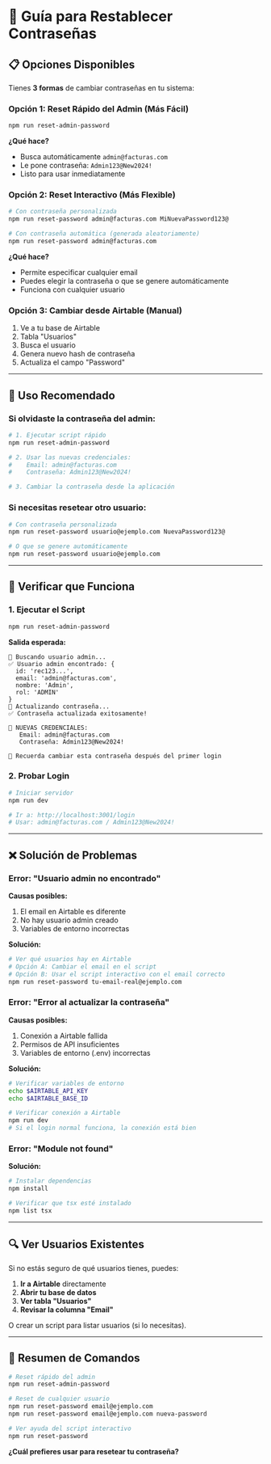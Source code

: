 # 🔐 Guía para Restablecer Contraseñas

## 📋 Opciones Disponibles

Tienes **3 formas** de cambiar contraseñas en tu sistema:

### **Opción 1: Reset Rápido del Admin (Más Fácil)**

```bash
npm run reset-admin-password
```

**¿Qué hace?**
- Busca automáticamente `admin@facturas.com`
- Le pone contraseña: `Admin123@New2024!`
- Listo para usar inmediatamente

### **Opción 2: Reset Interactivo (Más Flexible)**

```bash
# Con contraseña personalizada
npm run reset-password admin@facturas.com MiNuevaPassword123@

# Con contraseña automática (generada aleatoriamente)
npm run reset-password admin@facturas.com
```

**¿Qué hace?**
- Permite especificar cualquier email
- Puedes elegir la contraseña o que se genere automáticamente
- Funciona con cualquier usuario

### **Opción 3: Cambiar desde Airtable (Manual)**

1. Ve a tu base de Airtable
2. Tabla "Usuarios"
3. Busca el usuario
4. Genera nuevo hash de contraseña
5. Actualiza el campo "Password"

---

## 🚀 Uso Recomendado

### **Si olvidaste la contraseña del admin:**

```bash
# 1. Ejecutar script rápido
npm run reset-admin-password

# 2. Usar las nuevas credenciales:
#    Email: admin@facturas.com
#    Contraseña: Admin123@New2024!

# 3. Cambiar la contraseña desde la aplicación
```

### **Si necesitas resetear otro usuario:**

```bash
# Con contraseña personalizada
npm run reset-password usuario@ejemplo.com NuevaPassword123@

# O que se genere automáticamente
npm run reset-password usuario@ejemplo.com
```

---

## 🔧 Verificar que Funciona

### **1. Ejecutar el Script**

```bash
npm run reset-admin-password
```

**Salida esperada:**
```
🔄 Buscando usuario admin...
✅ Usuario admin encontrado: {
  id: 'rec123...',
  email: 'admin@facturas.com',
  nombre: 'Admin',
  rol: 'ADMIN'
}
🔄 Actualizando contraseña...
✅ Contraseña actualizada exitosamente!

📝 NUEVAS CREDENCIALES:
   Email: admin@facturas.com
   Contraseña: Admin123@New2024!

🔐 Recuerda cambiar esta contraseña después del primer login
```

### **2. Probar Login**

```bash
# Iniciar servidor
npm run dev

# Ir a: http://localhost:3001/login
# Usar: admin@facturas.com / Admin123@New2024!
```

---

## ❌ Solución de Problemas

### **Error: "Usuario admin no encontrado"**

**Causas posibles:**
1. El email en Airtable es diferente
2. No hay usuario admin creado
3. Variables de entorno incorrectas

**Solución:**
```bash
# Ver qué usuarios hay en Airtable
# Opción A: Cambiar el email en el script
# Opción B: Usar el script interactivo con el email correcto
npm run reset-password tu-email-real@ejemplo.com
```

### **Error: "Error al actualizar la contraseña"**

**Causas posibles:**
1. Conexión a Airtable fallida
2. Permisos de API insuficientes
3. Variables de entorno (.env) incorrectas

**Solución:**
```bash
# Verificar variables de entorno
echo $AIRTABLE_API_KEY
echo $AIRTABLE_BASE_ID

# Verificar conexión a Airtable
npm run dev
# Si el login normal funciona, la conexión está bien
```

### **Error: "Module not found"**

**Solución:**
```bash
# Instalar dependencias
npm install

# Verificar que tsx esté instalado
npm list tsx
```

---

## 🔍 Ver Usuarios Existentes

Si no estás seguro de qué usuarios tienes, puedes:

1. **Ir a Airtable** directamente
2. **Abrir tu base de datos**
3. **Ver tabla "Usuarios"**
4. **Revisar la columna "Email"**

O crear un script para listar usuarios (si lo necesitas).

---

## 📝 Resumen de Comandos

```bash
# Reset rápido del admin
npm run reset-admin-password

# Reset de cualquier usuario
npm run reset-password email@ejemplo.com
npm run reset-password email@ejemplo.com nueva-password

# Ver ayuda del script interactivo
npm run reset-password
```

**¿Cuál prefieres usar para resetear tu contraseña?** 
